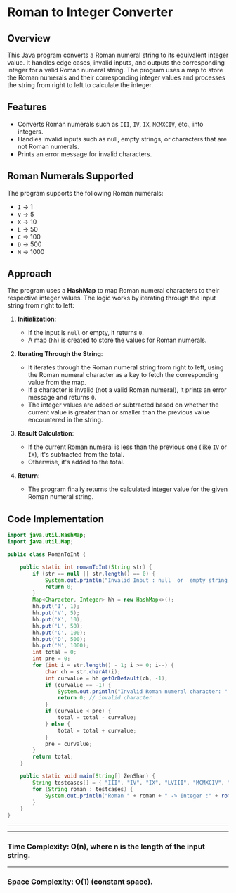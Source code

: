 # Roman to Integer Converter

## Overview

This Java program converts a Roman numeral string to its equivalent integer value. It handles edge cases, invalid inputs, and outputs the corresponding integer for a valid Roman numeral string. The program uses a map to store the Roman numerals and their corresponding integer values and processes the string from right to left to calculate the integer.

## Features

- Converts Roman numerals such as `III`, `IV`, `IX`, `MCMXCIV`, etc., into integers.
- Handles invalid inputs such as null, empty strings, or characters that are not Roman numerals.
- Prints an error message for invalid characters.

## Roman Numerals Supported

The program supports the following Roman numerals:
- `I` -> 1
- `V` -> 5
- `X` -> 10
- `L` -> 50
- `C` -> 100
- `D` -> 500
- `M` -> 1000

## Approach

The program uses a **HashMap** to map Roman numeral characters to their respective integer values. The logic works by iterating through the input string from right to left:

1. **Initialization**:
   - If the input is `null` or empty, it returns `0`.
   - A map (`hh`) is created to store the values for Roman numerals.

2. **Iterating Through the String**:
   - It iterates through the Roman numeral string from right to left, using the Roman numeral character as a key to fetch the corresponding value from the map.
   - If a character is invalid (not a valid Roman numeral), it prints an error message and returns `0`.
   - The integer values are added or subtracted based on whether the current value is greater than or smaller than the previous value encountered in the string.

3. **Result Calculation**:
   - If the current Roman numeral is less than the previous one (like `IV` or `IX`), it's subtracted from the total.
   - Otherwise, it's added to the total.

4. **Return**:
   - The program finally returns the calculated integer value for the given Roman numeral string.

## Code Implementation

```java
import java.util.HashMap;
import java.util.Map;

public class RomanToInt {

    public static int romanToInt(String str) {
        if (str == null || str.length() == 0) {
            System.out.println("Invalid Input : null  or  empty string. ");
            return 0;
        }
        Map<Character, Integer> hh = new HashMap<>();
        hh.put('I', 1);
        hh.put('V', 5);
        hh.put('X', 10);
        hh.put('L', 50);
        hh.put('C', 100);
        hh.put('D', 500);
        hh.put('M', 1000);
        int total = 0;
        int pre = 0;
        for (int i = str.length() - 1; i >= 0; i--) {
            char ch = str.charAt(i);
            int curvalue = hh.getOrDefault(ch, -1);
            if (curvalue == -1) {
                System.out.println("Invalid Roman numeral character: " + ch);
                return 0; // invalid character
            }
            if (curvalue < pre) {
                total = total - curvalue;
            } else {
                total = total + curvalue;
            }
            pre = curvalue;
        }
        return total;
    }

    public static void main(String[] ZenShan) {
        String testcases[] = { "III", "IV", "IX", "LVIII", "MCMXCIV", "", null, "ABC" };
        for (String roman : testcases) {
            System.out.println("Roman " + roman + " -> Integer :" + romanToInt(roman));
        }
    }
}
```
---
---
### Time Complexity: O(n), where n is the length of the input string.
---
### Space Complexity: O(1) (constant space).

